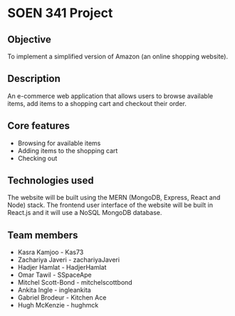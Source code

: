 # SOEN 341 Project

## Objective

To implement a simplified version of Amazon (an online shopping website).

## Description
An e-commerce web application that allows users to browse available items, add items to a shopping cart and checkout their order.  

## Core features

* Browsing for available items
* Adding items to the shopping cart
* Checking out

## Technologies used
The website will be built using the MERN (MongoDB, Express, React and Node) stack. The frontend user interface of the website will be built in React.js and it will use a NoSQL MongoDB database. 

## Team members

* Kasra Kamjoo - Kas73
* Zachariya Javeri - zachariyaJaveri
* Hadjer Hamlat - HadjerHamlat
* Omar Tawil - SSpaceApe
* Mitchel Scott-Bond - mitchelscottbond
* Ankita Ingle - ingleankita
* Gabriel Brodeur - Kitchen Ace
* Hugh McKenzie - hughmck
